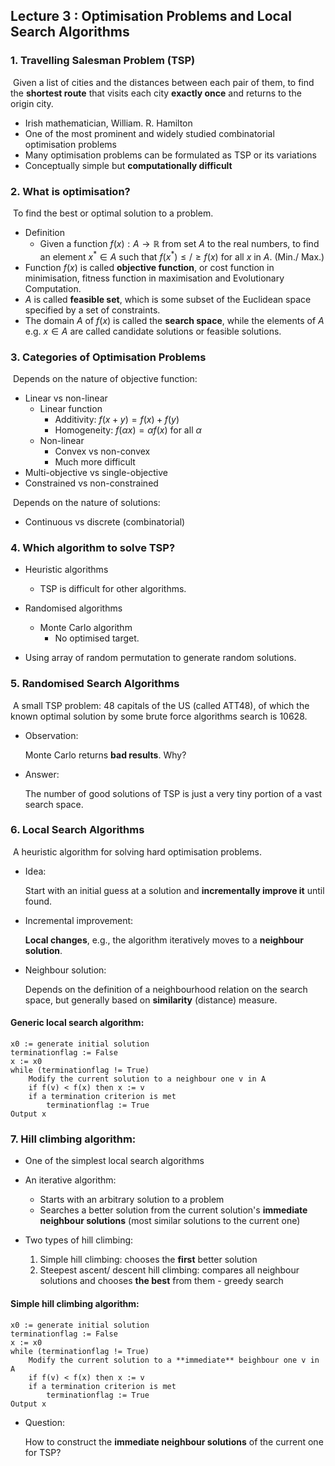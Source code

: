 ## Lecture 3 : Optimisation Problems and Local Search Algorithms



### 1. Travelling Salesman Problem (TSP)

​	Given a list of cities and the distances between each pair of them, to find the **shortest route** that visits each city **exactly once** and returns to the origin city.

- Irish mathematician, William. R. Hamilton 
- One of the most prominent and widely studied combinatorial optimisation problems
- Many optimisation problems can be formulated as TSP or its variations
- Conceptually simple but **computationally difficult**



### 2. What is optimisation?

​	To find the best or optimal solution to a problem.

- Definition
  - Given a function $f(x): A \rightarrow \mathbb R$ from set $A$ to the real numbers, to find an element $x^* \in A$ such that $f(x^*) \leq/\geq f(x)$ for all $x$ in $A$. (Min./ Max.)
- Function $f(x)$ is called **objective function**, or cost function in minimisation, fitness function in maximisation and Evolutionary Computation.
- $A$ is called **feasible set**, which is some subset of the Euclidean space specified by a set of constraints.
- The domain $A$ of $f(x)$ is called the **search space**, while the elements of $A$ e.g. $x \in A$ are called candidate solutions or feasible solutions.



### 3. Categories of Optimisation Problems

​	Depends on the nature of objective function:

- Linear vs non-linear
  - Linear function
    - Additivity: $f(x+y) = f(x) + f(y)$
    - Homogeneity: $f(\alpha x) = \alpha f(x)$ for all $\alpha$
  - Non-linear
    - Convex vs non-convex
    - Much more difficult
- Multi-objective vs single-objective
- Constrained vs non-constrained

​	Depends on the nature of solutions:

- Continuous vs discrete (combinatorial)



### 4. Which algorithm to solve TSP?

- Heuristic algorithms
  - TSP is difficult for other algorithms.

- Randomised algorithms
  - Monte Carlo algorithm
    - No optimised target.

- Using array of random permutation to generate random solutions.



### 5. Randomised Search Algorithms

​	A small TSP problem: 48 capitals of the US (called ATT48), of which the known
optimal solution by some brute force algorithms search is 10628.

- Observation:

  Monte Carlo returns **bad results**. Why?

- Answer:

  The number of good solutions of TSP is just a very tiny portion of a vast search space.



### 6. Local Search Algorithms

​	A heuristic algorithm for solving hard optimisation problems.

- Idea: 

  Start with an initial guess at a solution and **incrementally improve it** until found.

- Incremental improvement:

  **Local changes**, e.g., the algorithm iteratively moves to a **neighbour solution**.

- Neighbour solution:

  Depends on the definition of a neighbourhood relation on the search space, but generally based on **similarity** (distance) measure.

  

#### Generic local search algorithm:

```pseudocode
x0 := generate initial solution
terminationflag := False
x := x0
while (terminationflag != True)
	Modify the current solution to a neighbour one v in A
	if f(v) < f(x) then x := v
	if a termination criterion is met
		terminationflag := True
Output x
```

[^Note]: A termination criterion could be maximum iteration is reached or no improvement for a certain iterations.



### 7. Hill climbing algorithm:

- One of the simplest local search algorithms
- An iterative algorithm:
  - Starts with an arbitrary solution to a problem
  - Searches a better solution from the current solution's **immediate neighbour solutions** (most similar solutions to the current one)

- Two types of hill climbing:
  1. Simple hill climbing: chooses the **first** better solution
  2. Steepest ascent/ descent hill climbing: compares all neighbour solutions and chooses **the best** from them - greedy search



#### Simple hill climbing algorithm:

```pseudocode
x0 := generate initial solution
terminationflag := False
x := x0
while (terminationflag != True)
	Modify the current solution to a **immediate** beighbour one v in A
	if f(v) < f(x) then x := v
	if a termination criterion is met
		terminationflag := True
Output x
```

- Question:

  How to construct the **immediate neighbour solutions** of the current one for TSP?